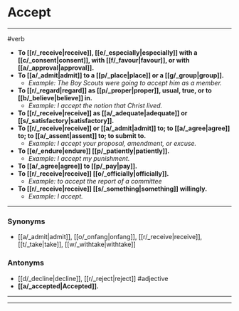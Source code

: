 # Accept
---
#verb
- **To [[r/_receive|receive]], [[e/_especially|especially]] with a [[c/_consent|consent]], with [[f/_favour|favour]], or with [[a/_approval|approval]].**
- **To [[a/_admit|admit]] to a [[p/_place|place]] or a [[g/_group|group]].**
	- _Example: The Boy Scouts were going to accept him as a member._
- **To [[r/_regard|regard]] as [[p/_proper|proper]], usual, true, or to [[b/_believe|believe]] in.**
	- _Example: I accept the notion that Christ lived._
- **To [[r/_receive|receive]] as [[a/_adequate|adequate]] or [[s/_satisfactory|satisfactory]].**
- **To [[r/_receive|receive]] or [[a/_admit|admit]] to; to [[a/_agree|agree]] to; to [[a/_assent|assent]] to; to submit to.**
	- _Example: I accept your proposal, amendment, or excuse._
- **To [[e/_endure|endure]] [[p/_patiently|patiently]].**
	- _Example: I accept my punishment._
- **To [[a/_agree|agree]] to [[p/_pay|pay]].**
- **To [[r/_receive|receive]] [[o/_officially|officially]].**
	- _Example: to accept the report of a committee_
- **To [[r/_receive|receive]] [[s/_something|something]] willingly.**
	- _Example: I accept._
---
### Synonyms
- [[a/_admit|admit]], [[o/_onfang|onfang]], [[r/_receive|receive]], [[t/_take|take]], [[w/_withtake|withtake]]
### Antonyms
- [[d/_decline|decline]], [[r/_reject|reject]]
#adjective
- **[[a/_accepted|Accepted]].**
---
---
